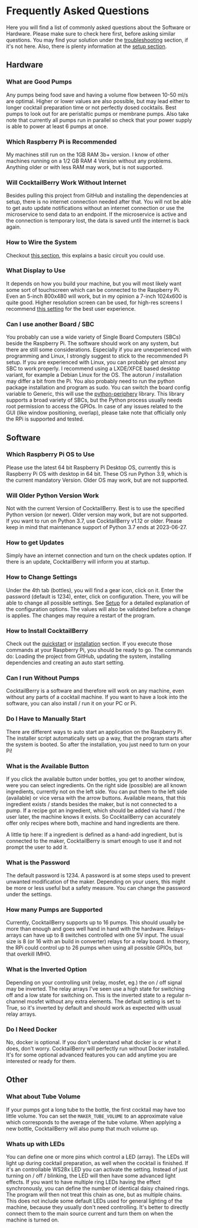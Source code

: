 # Frequently Asked Questions

Here you will find a list of commonly asked questions about the Software or Hardware.
Please make sure to check here first, before asking similar questions.
You may find your solution under the [troubleshooting](troubleshooting.md) section, if it's not here.
Also, there is plenty information at the [setup section](setup.md).


## Hardware

### What are Good Pumps

Any pumps being food save and having a volume flow between 10-50 ml/s are optimal.
Higher or lower values are also possible, but may lead either to longer cocktail preparation time or not perfectly dosed cocktails.
Best pumps to look out for are peristaltic pumps or membrane pumps.
Also take note that currently all pumps run in parallel so check that your power supply is able to power at least 6 pumps at once.

### Which Raspberry Pi is Recommended

My machines still run on the 1GB RAM 3b+ version.
I know of other machines running on a 1/2 GB RAM 4 Version without any problems.
Anything older or with less RAM may work, but is not supported.

### Will CocktailBerry Work Without Internet

Besides pulling this project from GitHub and installing the dependencies at setup, there is no internet connection needed after that.
You will not be able to get auto update notifications without an internet connection or use the microservice to send data to an endpoint.
If the microservice is active and the connection is temporary lost, the data is saved until the internet is back again.

### How to Wire the System

Checkout [this section](hardware.md#possible-basic-circuit), this explains a basic circuit you could use.

### What Display to Use

It depends on how you build your machine, but you will most likely want some sort of touchscreen which can be connected to the Raspberry Pi.
Even an 5-inch 800x480 will work, but in my opinion a 7-inch 1024x600 is quite good.
Higher resolution screen can be used, for high-res screens I recommend [this setting](troubleshooting.md#using-a-high-resolution-screen) for the best user experience.


### Can I use another Board / SBC

You probably can use a wide variety of Single Board Computers (SBCs) beside the Raspberry Pi.
The software should work on any system, but there are still some considerations.
Especially if you are unexperienced with programming and Linux, I strongly suggest to stick to the recommended Pi setup.
If you are experienced with Linux, you can probably get almost any SBC to work properly.
I recommend using a LXDE/XFCE based desktop variant, for example a Debian Linux for the OS.
The autorun / installation may differ a bit from the Pi. 
You also probably need to run the python package installation and program as sudo.
You can switch the board config variable to Generic, this will use the [python-periphery](https://github.com/vsergeev/python-periphery) library.
This library supports a broad variety of SBCs, but the Python process usually needs root permission to access the GPIOs.
In case of any issues related to the GUI (like window positioning, overlap), please take note that officially only the RPi is supported and tested.

## Software

### Which Raspberry Pi OS to Use

Please use the latest 64 bit Raspberry Pi Desktop OS, currently this is Raspberry Pi OS with desktop in 64 bit.
These OS run Python 3.9, which is the current mandatory Version.
Older OS may work, but are not supported.

### Will Older Python Version Work

Not with the current Version of CocktailBerry.
Best is to use the specified Python version (or newer).
Older version may work, but are not supported.
If you want to run on Python 3.7, use CocktailBerry v1.12 or older.
Please keep in mind that maintenance support of Python 3.7 ends at 2023-06-27.

### How to get Updates

Simply have an internet connection and turn on the check updates option.
If there is an update, CocktailBerry will inform you at startup.

### How to Change Settings

Under the 4th tab (bottles), you will find a gear icon, click on it.
Enter the password (default is 1234), enter, click on configuration.
There, you will be able to change all possible settings.
See [Setup](setup.md#setting-up-the-machine-modifying-other-values) for a detailed explanation of the configuration options.
The values will also be validated before a change is applies.
The changes may require a restart of the program.

### How to Install CocktailBerry

Check out the [quickstart](quickstart.md) or [installation](installation.md) section.
If you execute those commands at your Raspberry Pi, you should be ready to go.
The commands do: Loading the project from GitHub, updating the system, installing dependencies and creating an auto start setting.

### Can I run Without Pumps

CocktailBerry is a software and therefore will work on any machine, even without any parts of a cocktail machine.
If you want to have a look into the software, you can also install / run it on your PC or Pi.

### Do I Have to Manually Start 

There are different ways to auto start an application on the Raspberry Pi.
The installer script automatically sets up a way, that the program starts after the system is booted.
So after the installation, you just need to turn on your Pi!

### What is the Available Button

If you click the available button under bottles, you get to another window, were you can select ingredients.
On the right side (possible) are all known ingredients, currently not on the left side.
You can put them to the left side (available) or vice versa with the arrow buttons.
Available means, that this ingredient exists / stands besides the maker, but is not connected to a pump.
If a recipe got an ingredient, which should be added via hand / the user later, the machine knows it exists.
So CocktailBerry can accurately offer only recipes where both, machine and hand ingredients are there.

A little tip here: If a ingredient is defined as a hand-add ingredient, but is connected to the maker, CocktailBerry is smart enough to use it and not prompt the user to add it.

### What is the Password

The default password is 1234.
A password is at some steps used to prevent unwanted modification of the maker.
Depending on your users, this might be more or less useful but a safety measure.
You can change the password under the settings.

### How many Pumps are Supported

Currently, CocktailBerry supports up to 16 pumps.
This should usually be more than enough and goes well hand in hand with the hardware.
Relays-arrays can have up to 8 switches controlled with one 5V input.
The usual size is 8 (or 16 with an build in converter) relays for a relay board.
In theory, the RPi could control up to 26 pumps when using all possible GPIOs, but that overkill IMHO.

### What is the Inverted Option

Depending on your controlling unit (relay, mosfet, eg.) the on / off signal may be inverted.
The relay arrays I've seen use a high state for switching off and a low state for switching on.
This is the inverted state to a regular n-channel mosfet without any extra elements.
The default setting is set to True, so it's inverted by default and should work as expected with usual relay arrays.

### Do I Need Docker

No, docker is optional.
If you don't understand what docker is or what it does, don't worry.
CocktailBerry will perfectly run without Docker installed.
It's for some optional advanced features you can add anytime you are interested or ready for them.

## Other

### What about Tube Volume

If your pumps got a long tube to the bottle, the first cocktail may have too little volume.
You can set the `MAKER_TUBE_VOLUME` to an approximate value which corresponds to the average of the tube volume.
When applying a new bottle, CocktailBerry will also pump that much volume up.

### Whats up with LEDs

You can define one or more pins which control a LED (array).
The LEDs will light up during cocktail preparation, as well when the cocktail is finished.
If it's an controllable WS28x LED you can activate the setting.
Instead of just turning on / off / blinking, the LED will then have some advanced light effects.
If you want to have multiple ring LEDs having the effect synchronously, you can define the number of identical daisy chained rings.
The program will then not treat this chain as one, but as multiple chains.
This does not include some default LEDs used for general lighting of the machine, because they usually don't need controlling.
It's better to directly connect them to the main source current and turn them on when the machine is turned on.